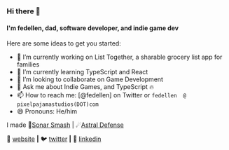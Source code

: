 ### Hi there 👋

#### I'm fedellen, dad, software developer, and indie game dev

<!--
**fedellen/fedellen** is a ✨ _special_ ✨ repository because its `README.md` (this file) appears on your GitHub profile.
-->
Here are some ideas to get you started:

- 🔭 I’m currently working on List Together, a sharable grocery list app for families
- 🌱 I’m currently learning TypeScript and React
- 👯 I’m looking to collaborate on Game Development
- 💬 Ask me about Indie Games, and TypeScript 🔥
- 📫 How to reach me: [@fedellen] on Twitter or `fedellen  @  pixelpajamastudios(DOT)com`
- 😄 Pronouns: He/him

I made 🐬[Sonar Smash][sonarSmash] | ☄[Astral Defense][astralDefense]

🏡 [website][website] **|** 
🐦 [twitter][twitter] **|** 
👔 [linkedin][linkedin]

[website]: https://pixelpajamastudios.com/fedellen.html
[twitter]: https://twitter.com/fedellen
[linkedin]: https://www.linkedin.com/in/derek-sonnenberg-5b47991b6/
[sonarSmash]: https://pixelpajamastudios.com/sonarsmash.html
[astralDefense]: https://pixelpajamastudios.com/astraldefense.html
